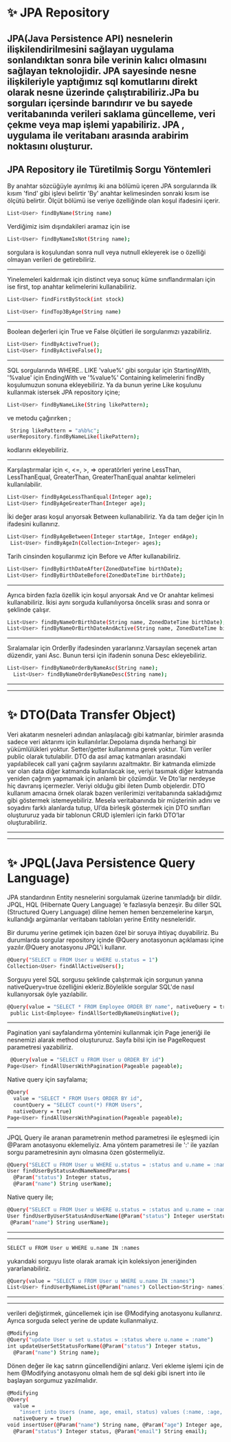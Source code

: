 # ✨ JPA Repository
JPA(Java Persistence API) nesnelerin ilişkilendirilmesini sağlayan uygulama sonlandıktan sonra bile verinin kalıcı olmasını sağlayan teknolojidir. JPA sayesinde nesne ilişkileriyle yaptığımız sql komutlarını direkt olarak nesne üzerinde çalıştırabiliriz.JPa bu sorguları içersinde barındırır ve bu sayede veritabanında verileri saklama güncelleme, veri çekme veya map işlemi yapabiliriz.
JPA , uygulama ile veritabanı arasında arabirim noktasını oluşturur.
----------------------------------------------------------------------------
## JPA Repository ile Türetilmiş Sorgu Yöntemleri
  By anahtar sözcüğüyle ayırılmış iki ana bölümü içeren JPA sorgularında ilk kısım 'find' gibi işlevi belirtir 'By' anahtar kelimesinden sonraki kısım ise ölçütü belirtir. Ölçüt bölümü ise veriye özelliğinde olan koşul ifadesini içerir.
```sh
List<User> findByName(String name)
```
Verdiğimiz isim dışındakileri aramaz için ise 
```sh
List<User> findByNameIsNot(String name);
```
sorgulara is koşulundan sonra null veya nutnull ekleyerek ise o özelliği olmayan verileri de getirebiliriz.

----------------------
Yinelemeleri kaldırmak için distinct veya sonuç küme sınıflandırmaları için ise first, top anahtar kelimelerini kullanabiliriz.

```sh
List<User> findFirstByStock(int stock)
```
```sh
List<User> findTop3ByAge(String name)
```
----------
Boolean değerleri için True ve False ölçütleri ile sorgularımızı yazabiliriz.
```sh
List<User> findByActiveTrue();
List<User> findByActiveFalse();
```
-----
SQL sorgularında  WHERE.. LIKE 'value%' gibi sorgular için StartingWith, '%value' için EndingWith ve '%value%' Containing kelimelerini findBy koşulumuzun sonuna ekleyebiliriz.
Ya da bunun yerine Like koşulunu kullanmak istersek JPA repository içine;
```sh
List<User> findByNameLike(String likePattern);
```
 ve metodu çağırırken ;
 ```sh
  String likePattern = "a%b%c";
userRepository.findByNameLike(likePattern);
```
kodlarını ekleyebiliriz.

--------------------------------------------
Karşılaştırmalar için <, <=, >, => operatörleri yerine LessThan, LessThanEqual, GreaterThan, GreaterThanEqual anahtar kelimeleri kullanılabilir.
```sh
List<User> findByAgeLessThanEqual(Integer age);
List<User> findByAgeGreaterThan(Integer age);
```
İki değer arası koşul arıyorsak Between kullanabiliriz. Ya da tam değer için In ifadesini kullanırız.
```sh
List<User> findByAgeBetween(Integer startAge, Integer endAge);
 List<User> findByAgeIn(Collection<Integer> ages);
 ```
 Tarih cinsinden koşullarımız için Before ve After kullanabiliriz.
 ```sh
 List<User> findByBirthDateAfter(ZonedDateTime birthDate);
List<User> findByBirthDateBefore(ZonedDateTime birthDate);
```
-------------------------------------------
Ayrıca birden fazla özellik için koşul arıyorsak And ve Or anahtar kelimesi kullanabiliriz.
İkisi aynı sorguda kullanılıyorsa öncelik sırası and sonra or şeklinde çalışır.
```sh
List<User> findByNameOrBirthDate(String name, ZonedDateTime birthDate);
List<User> findByNameOrBirthDateAndActive(String name, ZonedDateTime birthDate, Boolean active);
```
------------------------------------
Sıralamalar için OrderBy ifadesinden yararlanırız.Varsayılan seçenek artan düzendir, yani Asc. Bunun tersi için ifadenin sonuna Desc ekleyebiliriz. 
```sh
List<User> findByNameOrderByNameAsc(String name);
  List<User> findByNameOrderByNameDesc(String name);
```
------------------------------------------------------------------------------------------
-----------------------------------
# ✨ DTO(Data Transfer Object)
Veri akatarım nesneleri adından anlaşılacağı gibi katmanlar, birimler arasında sadece veri aktarımı için kullanılırlar.Depolama dışında herhangi bir yükümlülükleri yoktur. Setter/getter kullanmına gerek yoktur. Tüm veriler public olarak tutulabilir.
DTO da asıl amaç katmanları arasındaki yapılabilecek call yani çağrım sayılarını azaltmaktır. Bir katmanda elimizde var olan data diğer katmanda kullanılacak ise, veriyi tasımak diğer katmanda yeniden çağrım yapmamak için anlamlı bir çözümdür. Ve Dto'lar nerdeyse hiç davranış içermezler. Veriyi olduğu gibi ileten Dumb objelerdir.
DTO kullanım amacına örnek olarak bazen verilerimizi veritabanında sakladığımız gibi göstermek istemeyebiliriz. Mesela veritabanında bir müşterinin adını ve soyadını farklı alanlarda tutup, UI’da birleşik göstermek için DTO sınıfları oluştururuz yada bir tablonun CRUD işlemleri için farklı DTO’lar oluşturabiliriz.

-------------------------------------
------------------------------------------

# ✨ JPQL(Java Persistence Query Language) 
JPA standardının Entity nesnelerini sorgulamak üzerine tanımladığı bir dildir. JPQL, HQL (Hibernate Query Language) ‘e fazlasıyla benzeşir. Bu diller SQL (Structured Query Language) diline hemen hemen benzemelerine karşın, kullandığı argümanlar veritabanı tabloları yerine Entity nesneleridir.

Bir durumu yerine getimek için bazen özel bir soruya ihtiyaç duyabiliriz. Bu durumlarda sorgular repository içinde @Query anotasyonun açıklaması içine yazılır.@Query anotasyonu JPQL'i kullanır.
```sh
@Query("SELECT u FROM User u WHERE u.status = 1")
Collection<User> findAllActiveUsers();
```
Sorguyu yerel SQL sorgusu şeklinde çalıştırmak için sorgunun yanına nativeQuery=true özelliğini ekleriz.Böylelikle sorgular SQL'de nasıl kullanıyorsak öyle yazılabilir.
```sh
@Query(value = "SELECT * FROM Employee ORDER BY name", nativeQuery = true)
 public List<Employee> findAllSortedByNameUsingNative();
   ```
   -------
 Pagination yani sayfalandırma yöntemini kullanmak için Page jeneriği ile nesnemizi alarak method oluştururuz. Sayfa bilsi için ise PageRequest parametresi yazabiliriz.
```sh 
 @Query(value = "SELECT u FROM User u ORDER BY id")
Page<User> findAllUsersWithPagination(Pageable pageable);
```
Native query için sayfalama;
```sh 
@Query(
  value = "SELECT * FROM Users ORDER BY id", 
  countQuery = "SELECT count(*) FROM Users", 
  nativeQuery = true)
Page<User> findAllUsersWithPagination(Pageable pageable);
```
-----------------------------------------------------------
JPQL Query ile aranan parametrenin method parametresi ile eşleşmedi için @Param anotasyonu eklemeliyiz. Ama yöntem parametresi ile ':' ile yazılan sorgu parametresinin aynı olmasına özen göstermeliyiz.
```sh 
@Query("SELECT u FROM User u WHERE u.status = :status and u.name = :name")
User findUserByStatusAndNameNamedParams(
  @Param("status") Integer status, 
  @Param("name") String userName);
  ```
 Native query ile;
 ```sh
@Query("SELECT u FROM User u WHERE u.status = :status and u.name = :name")
User findUserByUserStatusAndUserName(@Param("status") Integer userStatus, 
  @Param("name") String userName);
```
------------------------------------------------------------------
---------------------------------------------------------------------
```sh
SELECT u FROM User u WHERE u.name IN :names
```
yukarıdaki sorguyu liste olarak aramak için koleksiyon jeneriğinden yararlanabiliriz.
```sh
@Query(value = "SELECT u FROM User u WHERE u.name IN :names")
List<User> findUserByNameList(@Param("names") Collection<String> names);
```
--------------------------------------------------------------
-------------------------------------------------------------
verileri değiştirmek, güncellemek için ise  @Modifying anotasyonu kullanırız. Ayrıca sorguda select yerine de update kullanmalıyız.
```sh
@Modifying
@Query("update User u set u.status = :status where u.name = :name")
int updateUserSetStatusForName(@Param("status") Integer status, 
  @Param("name") String name);
```
Dönen değer ile kaç satırın güncellendiğini anlarız. 
Veri ekleme işlemi için de hem @Modifying anotasyonu olmalı hem de sql deki gibi isnert into ile başlayan sorgumuz yazılmalıdır.
```sh
@Modifying
@Query(
  value = 
    "insert into Users (name, age, email, status) values (:name, :age, :email, :status)",
  nativeQuery = true)
void insertUser(@Param("name") String name, @Param("age") Integer age, 
  @Param("status") Integer status, @Param("email") String email);
  ```
